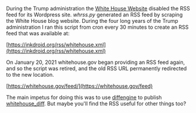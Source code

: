 During the Trump administration the [White House Website] disabled the RSS feed for its Wordpress site. *whrss.py* generated an RSS feed by scraping the White House blog website. During the four long years of the Trump administration I ran this script from cron every 30 minutes to create an RSS feed that was available at:

[https://inkdroid.org/rss/whitehouse.xml](https://inkdroid.org/rss/whitehouse.xml)

On January 20, 2021 whitehouse.gov began providing an RSS feed again, and so the script was retired, and the old RSS URL permanently redirected to the new location.

[https://whitehouse.gov/feed/](https://whitehouse.gov/feed)

The main impetus for doing this was to use [diffengine] to publish [whitehouse_diff]. But maybe you'll find the RSS useful for other things too?

[White House Website]: https://www.whitehouse.gov/news/ 
[diffengine]: https://github.docnow/diffengine
[whitehouse_diff]: https://twitter.com/whitehouse_diff
